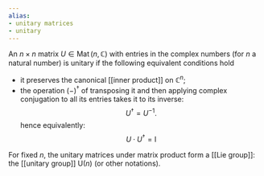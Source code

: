 ```yaml
---
alias:
- unitary matrices
- unitary
---
```

An $n \times n$ matrix $U \in \operatorname{Mat}(n, \mathbb{C})$ with entries in the complex numbers (for $n$ a natural number) is unitary if the following equivalent conditions hold
- it preserves the canonical [[inner product]] on $\mathbb{C}^{n}$;
- the operation $(-)^{\dagger}$ of transposing it and then applying complex conjugation to all its entries takes it to its inverse:
$$
U^{\dagger}=U^{-1} .
$$
hence equivalently:
$$
U \cdot U^{\dagger}=\mathrm{I}
$$

For fixed $n$, the unitary matrices under matrix product form a [[Lie group]]: the [[unitary group]] $\mathrm{U}(n)$ (or other notations).